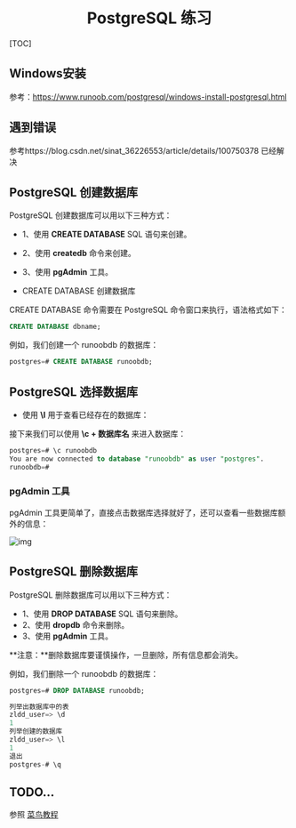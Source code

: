 <center><h1>PostgreSQL 练习</h1></center>

[TOC]



## Windows安装

参考：https://www.runoob.com/postgresql/windows-install-postgresql.html

## 遇到错误

参考https://blog.csdn.net/sinat_36226553/article/details/100750378 已经解决

##  PostgreSQL 创建数据库

PostgreSQL 创建数据库可以用以下三种方式：

- 1、使用 **CREATE DATABASE** SQL 语句来创建。
- 2、使用 **createdb** 命令来创建。
- 3、使用 **pgAdmin** 工具。

-  CREATE DATABASE 创建数据库

CREATE DATABASE 命令需要在 PostgreSQL 命令窗口来执行，语法格式如下：

```sql
CREATE DATABASE dbname;
```

例如，我们创建一个 runoobdb 的数据库：

```sql
postgres=# CREATE DATABASE runoobdb;
```

## PostgreSQL 选择数据库

- 使用 **\l** 用于查看已经存在的数据库：

接下来我们可以使用 **\c + 数据库名** 来进入数据库：

```sql
postgres=# \c runoobdb
You are now connected to database "runoobdb" as user "postgres".
runoobdb=# 
```

### pgAdmin 工具

pgAdmin 工具更简单了，直接点击数据库选择就好了，还可以查看一些数据库额外的信息：

![img](https://nateshao-blog.oss-cn-shenzhen.aliyuncs.com/img/029E4150-C4C3-47BE-8CCE-9267335EDBBB.jpg)

## PostgreSQL 删除数据库

PostgreSQL 删除数据库可以用以下三种方式：

- 1、使用 **DROP DATABASE** SQL 语句来删除。
- 2、使用 **dropdb** 命令来删除。
- 3、使用 **pgAdmin** 工具。

**注意：**删除数据库要谨慎操作，一旦删除，所有信息都会消失。

例如，我们删除一个 runoobdb 的数据库：

```sql
postgres=# DROP DATABASE runoobdb;
```

```sql
列举出数据库中的表
zldd_user=> \d  
1
列举创建的数据库
zldd_user=> \l  
1
退出
postgres-# \q 
```

## TODO...

参照 [菜鸟教程](https://www.runoob.com/postgresql/postgresql-tutorial.html)





